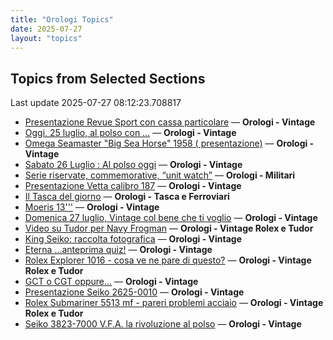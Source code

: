 ```yaml
---
title: "Orologi Topics"
date: 2025-07-27
layout: "topics"
---
```


## Topics from Selected Sections

Last update 2025-07-27 08:12:23.708817

- [Presentazione Revue Sport con cassa particolare](https://orologi.forumfree.it/?t=80771809) — **Orologi - Vintage**
- [Oggi, 25 luglio, al polso con ...](https://orologi.forumfree.it/?t=80770648) — **Orologi - Vintage**
- [Omega Seamaster "Big Sea Horse" 1958 ( presentazione)](https://orologi.forumfree.it/?t=80771584) — **Orologi - Vintage**
- [Sabato 26 Luglio : Al polso oggi](https://orologi.forumfree.it/?t=80771703) — **Orologi - Vintage**
- [Serie riservate, commemorative, “unit watch”](https://orologi.forumfree.it/?t=70708713) — **Orologi - Militari**
- [Presentazione Vetta calibro 187](https://orologi.forumfree.it/?t=80771361) — **Orologi - Vintage**
- [Il Tasca del giorno](https://orologi.forumfree.it/?t=80702163) — **Orologi - Tasca e Ferroviari**
- [Moeris 13'''](https://orologi.forumfree.it/?t=80769281) — **Orologi - Vintage**
- [Domenica 27 luglio, Vintage col bene che ti voglio](https://orologi.forumfree.it/?t=80772548) — **Orologi - Vintage**
- [Video su Tudor per Navy Frogman](https://orologi.forumfree.it/?t=80772589) — **Orologi - Vintage Rolex e Tudor**
- [King Seiko: raccolta fotografica](https://orologi.forumfree.it/?t=78946994) — **Orologi - Vintage**
- [Eterna ...anteprima quiz!](https://orologi.forumfree.it/?t=80660771) — **Orologi - Vintage**
- [Rolex Explorer 1016 - cosa ve ne pare di questo?](https://orologi.forumfree.it/?t=80771979) — **Orologi - Vintage Rolex e Tudor**
- [GCT o CGT oppure...](https://orologi.forumfree.it/?t=80038388) — **Orologi - Vintage**
- [Presentazione Seiko 2625-0010](https://orologi.forumfree.it/?t=80764976) — **Orologi - Vintage**
- [Rolex Submariner 5513 mf - pareri problemi acciaio](https://orologi.forumfree.it/?t=80771186) — **Orologi - Vintage Rolex e Tudor**
- [Seiko 3823-7000 V.F.A. la rivoluzione al polso](https://orologi.forumfree.it/?t=80772301) — **Orologi - Vintage**

